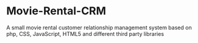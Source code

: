# Movie-Rental-CRM
A small movie rental customer relationship management system based on php, CSS, JavaScript, HTML5 and different third party libraries 
